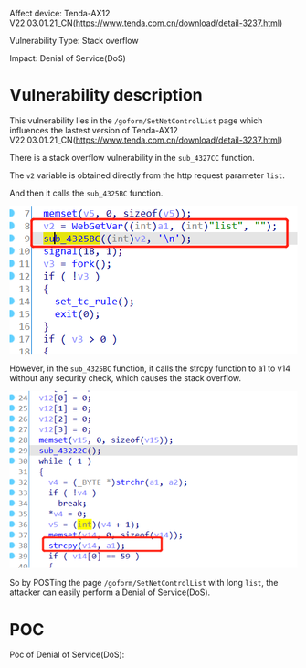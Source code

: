 Affect device: Tenda-AX12 V22.03.01.21_CN(https://www.tenda.com.cn/download/detail-3237.html)

Vulnerability Type: Stack overflow

Impact: Denial of Service(DoS)

# Vulnerability description

This vulnerability lies in the `/goform/SetNetControlList` page which influences the lastest version of Tenda-AX12 V22.03.01.21_CN(https://www.tenda.com.cn/download/detail-3237.html)

There is a stack overflow vulnerability in the `sub_4327CC` function.

The `v2` variable is obtained directly from the http request parameter `list`.

And then it calls the `sub_4325BC` function.

![image](image/1.png)

However, in the `sub_4325BC` function, it calls the strcpy function to a1 to v14 without any security check, which causes the stack overflow.

![image-20220209162909094](image/2.png)

So by POSTing the page `/goform/SetNetControlList` with long `list`, the attacker can easily perform a Denial of Service(DoS).

# POC

Poc of Denial of Service(DoS):